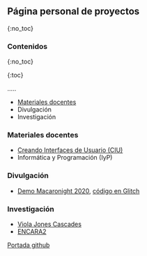 ## Página personal de proyectos
{:no_toc}

### Contenidos
{:no_toc}

{:toc}

.....
- [Materiales docentes](#materiales-docentes)
- Divulgación
- Investigación 


### Materiales docentes

- [Creando Interfaces de Usuario (CIU)](CIU/README.md)
- Informática y Programación (IyP)

### Divulgación

- [Demo Macaronight 2020](https://macaronight-test.glitch.me), [código en Glitch](https://glitch.com/edit/#!/macaronight-test)

### Investigación

- [Viola Jones Cascades](https://github.com/otsedom/ViolaJonesCascades)
- [ENCARA2](https://github.com/otsedom/ENCARA2)



[Portada github](https://github.com/otsedom)


